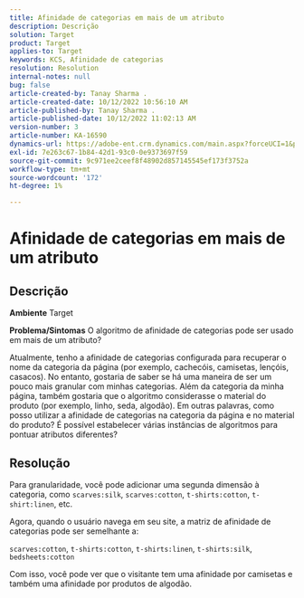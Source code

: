 ```yaml
---
title: Afinidade de categorias em mais de um atributo
description: Descrição
solution: Target
product: Target
applies-to: Target
keywords: KCS, Afinidade de categorias
resolution: Resolution
internal-notes: null
bug: false
article-created-by: Tanay Sharma .
article-created-date: 10/12/2022 10:56:10 AM
article-published-by: Tanay Sharma .
article-published-date: 10/12/2022 11:02:13 AM
version-number: 3
article-number: KA-16590
dynamics-url: https://adobe-ent.crm.dynamics.com/main.aspx?forceUCI=1&pagetype=entityrecord&etn=knowledgearticle&id=3df49f79-1c4a-ed11-bba2-0022480868ff
exl-id: 7e263c67-1b84-42d1-93c0-0e9373697f59
source-git-commit: 9c971ee2ceef8f48902d857145545ef173f3752a
workflow-type: tm+mt
source-wordcount: '172'
ht-degree: 1%

---
```


# Afinidade de categorias em mais de um atributo

## Descrição

<b>Ambiente</b>
Target


<b>Problema/Sintomas</b>
O algoritmo de afinidade de categorias pode ser usado em mais de um atributo?

Atualmente, tenho a afinidade de categorias configurada para recuperar o nome da categoria da página (por exemplo, cachecóis, camisetas, lençóis, casacos). No entanto, gostaria de saber se há uma maneira de ser um pouco mais granular com minhas categorias. Além da categoria da minha página, também gostaria que o algoritmo considerasse o material do produto (por exemplo, linho, seda, algodão). Em outras palavras, como posso utilizar a afinidade de categorias na categoria da página e no material do produto? É possível estabelecer várias instâncias de algoritmos para pontuar atributos diferentes?


## Resolução


Para granularidade, você pode adicionar uma segunda dimensão à categoria, como `scarves:silk`, `scarves:cotton`, `t-shirts:cotton`, `t-shirt:linen`, etc.

Agora, quando o usuário navega em seu site, a matriz de afinidade de categorias pode ser semelhante a:

`scarves:cotton`, `t-shirts:cotton`, `t-shirts:linen`, `t-shirts:silk`, `bedsheets:cotton`

Com isso, você pode ver que o visitante tem uma afinidade por camisetas e também uma afinidade por produtos de algodão.
